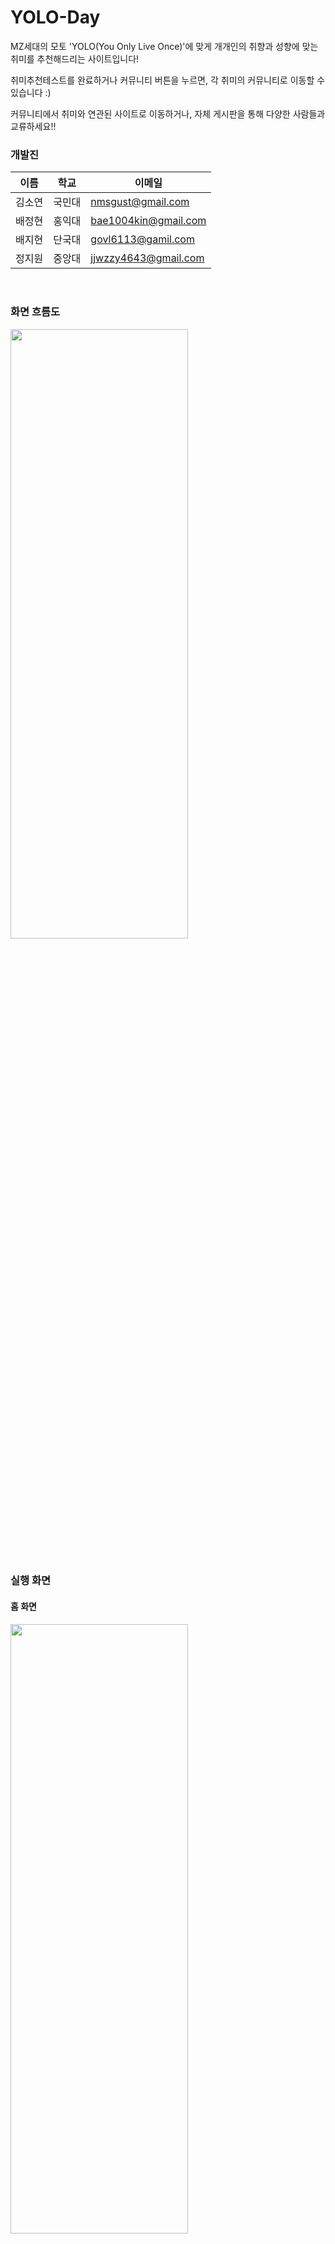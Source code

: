 # YOLO-Day
MZ세대의 모토 'YOLO(You Only Live Once)'에 맞게 개개인의 취향과 성향에 맞는 취미를 추천해드리는 사이트입니다!

취미추천테스트를 완료하거나 커뮤니티 버튼을 누르면, 각 취미의 커뮤니티로 이동할 수 있습니다 :)

커뮤니티에서 취미와 연관된 사이트로 이동하거나, 자체 게시판을 통해 다양한 사람들과 교류하세요!!
<br>


### 개발진
이름|학교|이메일
---|---|---|
김소연|국민대|nmsgust@gmail.com
배정현|홍익대|bae1004kin@gmail.com
배지현|단국대|govl6113@gamil.com
정지원|중앙대|jjwzzy4643@gmail.com
<br>

### 화면 흐름도
<img src="https://user-images.githubusercontent.com/81179951/211209306-7766622e-f505-4c9b-bcbf-62fee9b9e30f.png" width="75%" height="50%"></img>
<br>
<br>

### 실행 화면
#### 홈 화면
<img src="https://user-images.githubusercontent.com/81179951/211205875-7f1565f6-12cb-4893-af6d-e0b50abea2bd.png" width="75%" height="50%"></img>
#### 홈 화면에서 Start 버튼을 눌러 취미 찾기 테스트 진행
<img src="https://user-images.githubusercontent.com/81179951/211207050-45f3a1b4-67f8-45d9-8087-c3b9f7131a03.png" width="75%" height="50%"></img>
<img src="https://user-images.githubusercontent.com/81179951/211207091-c098ba8d-d289-467e-a649-f579e8ffa645.png" width="75%" height="50%"></img>
#### 테스트 결과
<img src="https://user-images.githubusercontent.com/81179951/211207236-e6b1764d-0435-4da9-b07f-5ccc21f0a2ae.png" width="75%" height="50%"></img>
#### 홈 화면에서 "Community로 바로 이동" 버튼을 클릭
<img src="https://user-images.githubusercontent.com/81179951/211207908-540c6cb2-bbfd-4c3b-9e70-21b50a8cad1d.png" width="75%" height="50%"></img>
<br>
#### 취미를 눌러 커뮤니티로 이동 
<img src="https://user-images.githubusercontent.com/81179951/211207274-d1f3e0c7-083e-4441-adc8-883c445678bb.png" width="75%" height="50%"></img>
#### 로그인
<img src="https://user-images.githubusercontent.com/81179951/211209358-4c284b51-8758-4ce2-9663-0605818dbf1c.png" width="75%" height="50%"></img>
#### 게시판에서 게시글과 댓글 작성
<img src="https://user-images.githubusercontent.com/81179951/211207334-a7ffbf49-1335-479a-b9ea-516e9707f423.png" width="75%" height="50%"></img>
<br>
<br>

### 실행 방법

1. 가상 환경 실행
    
    ```
    Windows: source myvenv/Scripts/activate
    
    Mac: source myvenv/bin/activate
    ```

2. 패키지 설치

    ```
    pip install -r requirements.txt
    ```
  
3. 서버 실행

    ```
    python myproject/manage.py runserver
    ```
